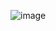 ![image](https://user-images.githubusercontent.com/26671404/120347944-01f0ba00-c2fd-11eb-81c0-0d437089d88e.png)

